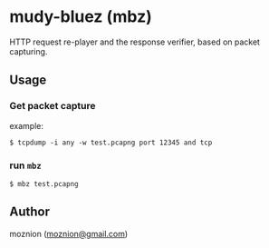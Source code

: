 # mudy-bluez (mbz)

HTTP request re-player and the response verifier, based on packet capturing.

## Usage

### Get packet capture

example:

```
$ tcpdump -i any -w test.pcapng port 12345 and tcp
```

### run `mbz`

```
$ mbz test.pcapng
```

## Author

moznion (<moznion@gmail.com>)
